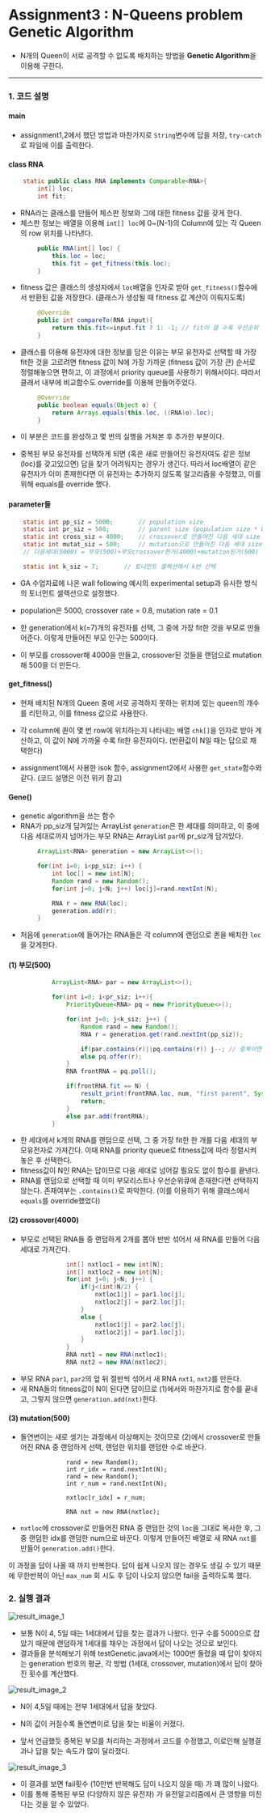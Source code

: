 # Assignment3 : N-Queens problem<br>	Genetic Algorithm

* N개의 Queen이 서로 공격할 수 없도록 배치하는 방법을 **Genetic Algorithm**을 이용해 구한다.

------



###  1. 코드 설명

#### **main**

* assignment1,2에서 했던 방법과 마찬가지로 `String`변수에 답을 저장, `try-catch`로 파일에 이를 출력한다.

  


#### **class RNA**

```java
    static public class RNA implements Comparable<RNA>{
        int[] loc;
        int fit;
```

- RNA라는 클래스를 만들어 체스판 정보와 그에 대한 fitness 값을 갖게 한다.
- 체스판 정보는 배열을 이용해 `int[] loc`에 0~(N-1)의 Column에 있는 각 Queen의 row 위치를 나타낸다.

```java
        public RNA(int[] loc) {
            this.loc = loc;
            this.fit = get_fitness(this.loc);
        }
```

- fitness 값은 클래스의 생성자에서 `loc`배열을 인자로 받아 `get_fitness()`함수에서 반환된 값을 저장한다. (클래스가 생성될 때 fitness 값 계산이 이뤄지도록)

```java
        @Override
        public int compareTo(RNA input){
            return this.fit<=input.fit ? 1: -1; // fit이 클 수록 우선순위 높다
        }
```

- 클래스를 이용해 유전자에 대한 정보를 담은 이유는 부모 유전자로 선택할 때 가장 fit한 것을 고르려면 fitness 값이 N에 가장 가까운 (fitness 값이 가장 큰) 순서로 정렬해놓으면 편하고, 이 과정에서 priority queue를 사용하기 위해서이다. 따라서 클래서 내부에 비교함수도 override를 이용해 만들어주었다.

```java
        @Override
        public boolean equals(Object o) {
            return Arrays.equals(this.loc, ((RNA)o).loc);
        }
```

- 이 부분은 코드를 완성하고 몇 번의 실행을 거쳐본 후 추가한 부분이다.

- 중복된 부모 유전자를 선택하게 되면 (혹은 새로 만들어진 유전자여도 같은 정보(loc)를 갖고있으면) 답을 찾기 어려워지는 경우가 생긴다. 따라서 loc배열이 같은 유전자가 이미 존재한다면 이 유전자는 추가하지 않도록 알고리즘을 수정했고, 이를 위해 equals를 override 했다.

  

#### **parameter**들

```java
    static int pp_siz = 5000;       // population size
    static int pr_siz = 500;        // parent size (population size * 0.1)
    static int cross_siz = 4000;    // crossover로 만들어진 다음 세대 size
    static int mutat_siz = 500;     // mutation으로 만들어진 다음 세대 size
    // 다음세대(5000) = 부모(500)+부모crossover한거(4000)+mutation된거(500)

    static int k_siz = 7;       // 토너먼트 셀렉션에서 k번 선택
```

- GA 수업자료에 나온 wall following 예시의 experimental setup과 유사한 방식의 토너먼트 셀렉션으로 설정했다.

- population은 5000, crossover rate = 0.8, mutation rate = 0.1

- 한 generation에서 k(=7)개의 유전자를 선택, 그 중에 가장 fit한 것을 부모로 만들어준다. 이렇게 만들어진 부모 인구는 500이다.

- 이 부모를 crossover해 4000을 만들고, crossover된 것들을 랜덤으로 mutation해 500을 더 만든다.

  

#### **get_fitness()**

- 현재 배치된 N개의 Queen 중에 서로 공격하지 못하는 위치에 있는 queen의 개수를 리턴하고, 이를 fitness 값으로 사용한다.

- 각 column에 퀸이 몇 번 row에 위치하는지 나타내는 배열 `chk[]`을 인자로 받아 계산하고, 이 값이 N에 가까울 수록 fit한 유전자이다. (반환값이 N일 때는 답으로 채택한다)

- assignment1에서 사용한 isok 함수, assignment2에서 사용한 `get_state`함수와 같다. (코드 설명은 이전 위키 참고)

  

#### **Gene()**

- genetic algorithm을 쓰는 함수
- RNA가 pp_siz개 담겨있는 ArrayList `generation`은 한 세대를 의미하고, 이 중에 다음 세대로까지 넘어가는 부모 RNA는 ArrayList `par`에 pr_siz개 담겨있다.

```java
        ArrayList<RNA> generation = new ArrayList<>();

        for(int i=0; i<pp_siz; i++) {
            int loc[] = new int[N]; 
            Random rand = new Random();
            for(int j=0; j<N; j++) loc[j]=rand.nextInt(N);

            RNA r = new RNA(loc);
            generation.add(r);
        }
```

- 처음에 `generation`에 들어가는 RNA들은 각 column에 랜덤으로 퀸을 배치한 `loc`을 갖게한다.

#### (1) 부모(500)

```java
            ArrayList<RNA> par = new ArrayList<>();

            for(int i=0; i<pr_siz; i++){        
                PriorityQueue<RNA> pq = new PriorityQueue<>();

                for(int j=0; j<k_siz; j++) {
                    Random rand = new Random();
                    RNA r = generation.get(rand.nextInt(pp_siz));

                    if(par.contains(r)||pq.contains(r)) j--; // 중복이면 다시 선택
                    else pq.offer(r);
                }
                RNA frontRNA = pq.poll();

                if(frontRNA.fit == N) {
                    result_print(frontRNA.loc, num, "first parent", System.currentTimeMillis() - start);
                    return;
                }
                else par.add(frontRNA);
            }
```

- 한 세대에서 k개의 RNA를 랜덤으로 선택, 그 중 가장 fit한 한 개를 다음 세대의 부모유전자로 가져간다.
  이때 RNA를 priority queue로 fitness값에 따라 정렬시켜놓은 후 선택한다.
- fitness값이 N인 RNA는 답이므로 다음 세대로 넘어갈 필요도 없이 함수를 끝낸다.
- RNA를 랜덤으로 선택할 때 이미 부모리스트나 우선순위큐에 존재한다면 선택하지않는다. 존재여부는 `.contains()`로 파악한다. (이를 이용하기 위해 클래스에서 `equals`를 override했었다)

#### (2) crossover(4000)

- 부모로 선택된 RNA들 중 랜덤하게 2개를 뽑아 반반 섞어서 새 RNA를 만들어 다음 세대로 가져간다.

```java
                int[] nxtloc1 = new int[N];
                int[] nxtloc2 = new int[N];
                for(int j=0; j<N; j++) {
                    if(j<(int)N/2) {
                        nxtloc1[j] = par1.loc[j];
                        nxtloc2[j] = par2.loc[j];
                    }
                    else {
                        nxtloc1[j] = par2.loc[j];
                        nxtloc2[j] = par1.loc[j];
                    }
                }
                RNA nxt1 = new RNA(nxtloc1);
                RNA nxt2 = new RNA(nxtloc2);
```

- 부모 RNA `par1`, `par2`의 앞 뒤 절반씩 섞어서 새 RNA `nxt1`, `nxt2`를 만든다.
- 새 RNA들의 fitness값이 N이 된다면 답이므로 (1)에서와 마찬가지로 함수를 끝내고, 그렇지 않으면 `generation.add(nxt)`한다.

#### (3) mutation(500)

- 돌연변이는 새로 생기는 과정에서 이상해지는 것이므로 (2)에서 crossover로 만들어진 RNA 중 랜덤하게 선택, 랜덤한 위치를 랜덤한 수로 바꾼다.

```
                rand = new Random();
                int r_idx = rand.nextInt(N);
                rand = new Random();
                int r_num = rand.nextInt(N);

                nxtloc[r_idx] = r_num;

                RNA nxt = new RNA(nxtloc);
```

- `nxtloc`에 crossover로 만들어진 RNA 중 랜덤한 것의 `loc`을 그대로 복사한 후, 그 중 랜덤한 idx를 랜덤한 num으로 바꾼다. 이렇게 만들어진 배열로 새 RNA `nxt`를 만들어 `generation.add()`한다.


이 과정을 답이 나올 때 까지 반복한다. 답이 쉽게 나오지 않는 경우도 생길 수 있기 때문에 무한반복이 아닌 `max_num` 회 시도 후 답이 나오지 않으면 fail을 출력하도록 했다.



### 2. 실행 결과

![result_image_1](./assignment3/result_image_1.png)

- 보통 N이 4, 5일 때는 1세대에서 답을 찾는 결과가 나왔다. 인구 수를 5000으로 잡았기 때문에 랜덤하게 1세대를 채우는 과정에서 답이 나오는 것으로 보인다.
- 결과들을 분석해보기 위해 testGenetic.java에서는 1000번 돌렸을 때 답이 찾아지는 generation 번호의 평균, 각 방법 (1세대, crossover, mutation)에서 답이 찾아진 횟수를 계산했다.

![result_image_2](./assignment3/result_image_2.png)

- N이 4,5일 때에는 전부 1세대에서 답을 찾았다.

- N의 값이 커질수록 돌연변이로 답을 찾는 비율이 커졌다.

  

- 앞서 언급했듯 중복된 부모를 처리하는 과정에서 코드를 수정했고, 이로인해 실행결과나 답을 찾는 속도가 많이 달라졌다.

![result_image_3](./assignment3/result_image_3.png)

- 이 결과를 보면 fail횟수 (10만번 반복해도 답이 나오지 않을 때) 가 꽤 많이 나왔다.
- 이를 통해 중복된 부모 (다양하지 않은 유전자) 가 유전알고리즘에서 큰 영향을 미친다는 것을 알 수 있었다.